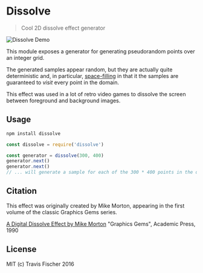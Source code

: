 # Dissolve

> Cool 2D dissolve effect generator

![Dissolve Demo](https://raw.github.com/fisch0920/dissolve/master/demo/demo.gif)

This module exposes a generator for generating pseudorandom points over an integer grid.

The generated samples appear random, but they are actually quite deterministic and, in particular, [space-filling](https://www.wikiwand.com/en/Space-filling_curve) in that it the samples are guaranteed to *visit* every point in the domain.

This effect was used in a lot of retro video games to dissolve the screen between foreground and background images.

## Usage

```bash
npm install dissolve
```

```javascript
const dissolve = require('dissolve')

const generator = dissolve(300, 400)
generator.next()
generator.next()
// ... will generate a sample for each of the 300 * 400 points in the domain
```

## Citation

This effect was originally created by Mike Morton, appearing in the first volume of the classic Graphics Gems series.

[A Digital Dissolve Effect by Mike Morton](http://dl.acm.org/citation.cfm?id=90821)
"Graphics Gems", Academic Press, 1990

## License

MIT (c) Travis Fischer 2016
